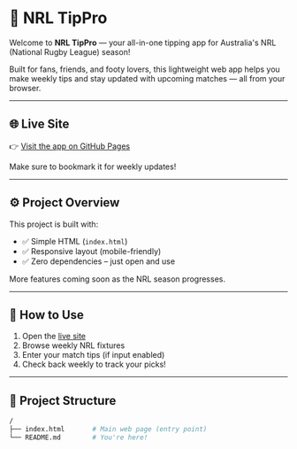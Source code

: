 # 🏉 NRL TipPro

Welcome to **NRL TipPro** — your all-in-one tipping app for Australia's NRL (National Rugby League) season!

Built for fans, friends, and footy lovers, this lightweight web app helps you make weekly tips and stay updated with upcoming matches — all from your browser.

---

## 🌐 Live Site

👉 [Visit the app on GitHub Pages](https://nrltippro.github.io/NRL-TipPro-/)

Make sure to bookmark it for weekly updates!

---

## ⚙️ Project Overview

This project is built with:
- ✅ Simple HTML (`index.html`)
- ✅ Responsive layout (mobile-friendly)
- ✅ Zero dependencies – just open and use

More features coming soon as the NRL season progresses.

---

## 🧰 How to Use

1. Open the [live site](https://nrltippro.github.io/NRL-TipPro-/)
2. Browse weekly NRL fixtures
3. Enter your match tips (if input enabled)
4. Check back weekly to track your picks!

---

## 📁 Project Structure

```bash
/
├── index.html       # Main web page (entry point)
└── README.md        # You're here!
